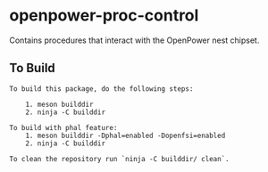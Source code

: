 # openpower-proc-control

Contains procedures that interact with the OpenPower nest chipset.

## To Build

```
To build this package, do the following steps:

    1. meson builddir
    2. ninja -C builddir

To build with phal feature:
    1. meson builddir -Dphal=enabled -Dopenfsi=enabled
    2. ninja -C builddir

To clean the repository run `ninja -C builddir/ clean`.
```

